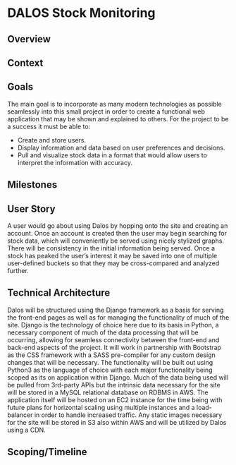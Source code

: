 # DALOS Stock Monitoring

## Overview

## Context

## Goals

The main goal is to incorporate as many modern technologies as possible seamlessly into this small project in order to create a functional web application that may be shown and explained to others. For the project to be a success it must be able to:
- Create and store users.
- Display information and data based on user preferences and decisions.
- Pull and visualize stock data in a format that would allow users to interpret the information with accuracy.


## Milestones

## User Story

A user would go about using Dalos by hopping onto the site and creating an account. Once an account is created then the user may begin searching for stock data, which will conveniently be served using nicely stylized graphs. There will be consistency in the initial information being served. Once a stock has peaked the user’s interest it may be saved into one of multiple user-defined buckets so that they may be cross-compared and analyzed further. 

## Technical Architecture

Dalos will be structured using the Django framework as a basis for serving the front-end pages as well as for managing the functionality of much of the site. Django is the technology of choice here due to its basis in Python, a necessary component of much of the data processing that will be occurring, allowing for seamless connectivity between the front-end and back-end aspects of the project. It will work in partnership with Bootstrap as the CSS framework with a SASS pre-compiler for any custom design changes that will be necessary. The functionality will be built out using Python3 as the language of choice with each major functionality being scoped as its on application within Django. Much of the data being used will be pulled from 3rd-party APIs but the intrinsic data necessary for the site will be stored in a MySQL relational database on RDBMS in AWS. The application itself will be hosted on an EC2 instance for the time being with future plans for horizontal scaling using multiple instances and a load-balancer in order to handle increased traffic. Any static images necessary for the site will be stored in S3 also within AWS and will be utilized by Dalos using a CDN.

## Scoping/Timeline